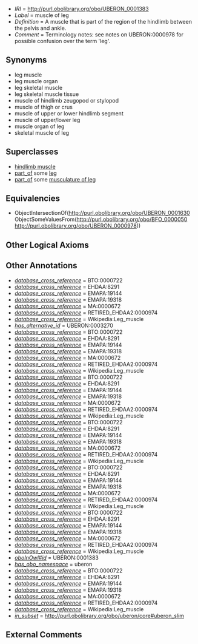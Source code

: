  * *IRI* = http://purl.obolibrary.org/obo/UBERON_0001383
 * *Label* = muscle of leg
 * *Definition* = A muscle that is part of the region of the hindlimb between the pelvis and ankle.
 * *Comment* = Terminology notes: see notes on UBERON:0000978 for possible confusion over the term 'leg'.

## Synonyms

 * leg muscle
 * leg muscle organ
 * leg skeletal muscle
 * leg skeletal muscle tissue
 * muscle of hindlimb zeugopod or stylopod
 * muscle of thigh or crus
 * muscle of upper or lower hindlimb segment
 * muscle of upper/lower leg
 * muscle organ of leg
 * skeletal muscle of leg

## Superclasses

 * [hindlimb muscle](../../UBERON/63/UBERON_0003663.md)
 * [part_of](../../BFO/50/BFO_0000050.md) some [leg](../../UBERON/78/UBERON_0000978.md)
 * [part_of](../../BFO/50/BFO_0000050.md) some [musculature of leg](../../UBERON/66/UBERON_0004466.md)

## Equivalencies

 * ObjectIntersectionOf(<http://purl.obolibrary.org/obo/UBERON_0001630> ObjectSomeValuesFrom(<http://purl.obolibrary.org/obo/BFO_0000050> <http://purl.obolibrary.org/obo/UBERON_0000978>))

## Other Logical Axioms


## Other Annotations

 * *[database_cross_reference](../../ef/oboInOwl#hasDbXref.md)* = BTO:0000722
 * *[database_cross_reference](../../ef/oboInOwl#hasDbXref.md)* = EHDAA:8291
 * *[database_cross_reference](../../ef/oboInOwl#hasDbXref.md)* = EMAPA:19144
 * *[database_cross_reference](../../ef/oboInOwl#hasDbXref.md)* = EMAPA:19318
 * *[database_cross_reference](../../ef/oboInOwl#hasDbXref.md)* = MA:0000672
 * *[database_cross_reference](../../ef/oboInOwl#hasDbXref.md)* = RETIRED_EHDAA2:0000974
 * *[database_cross_reference](../../ef/oboInOwl#hasDbXref.md)* = Wikipedia:Leg_muscle
 * *[has_alternative_id](../../Id/oboInOwl#hasAlternativeId.md)* = UBERON:0003270
 * *[database_cross_reference](../../ef/oboInOwl#hasDbXref.md)* = BTO:0000722
 * *[database_cross_reference](../../ef/oboInOwl#hasDbXref.md)* = EHDAA:8291
 * *[database_cross_reference](../../ef/oboInOwl#hasDbXref.md)* = EMAPA:19144
 * *[database_cross_reference](../../ef/oboInOwl#hasDbXref.md)* = EMAPA:19318
 * *[database_cross_reference](../../ef/oboInOwl#hasDbXref.md)* = MA:0000672
 * *[database_cross_reference](../../ef/oboInOwl#hasDbXref.md)* = RETIRED_EHDAA2:0000974
 * *[database_cross_reference](../../ef/oboInOwl#hasDbXref.md)* = Wikipedia:Leg_muscle
 * *[database_cross_reference](../../ef/oboInOwl#hasDbXref.md)* = BTO:0000722
 * *[database_cross_reference](../../ef/oboInOwl#hasDbXref.md)* = EHDAA:8291
 * *[database_cross_reference](../../ef/oboInOwl#hasDbXref.md)* = EMAPA:19144
 * *[database_cross_reference](../../ef/oboInOwl#hasDbXref.md)* = EMAPA:19318
 * *[database_cross_reference](../../ef/oboInOwl#hasDbXref.md)* = MA:0000672
 * *[database_cross_reference](../../ef/oboInOwl#hasDbXref.md)* = RETIRED_EHDAA2:0000974
 * *[database_cross_reference](../../ef/oboInOwl#hasDbXref.md)* = Wikipedia:Leg_muscle
 * *[database_cross_reference](../../ef/oboInOwl#hasDbXref.md)* = BTO:0000722
 * *[database_cross_reference](../../ef/oboInOwl#hasDbXref.md)* = EHDAA:8291
 * *[database_cross_reference](../../ef/oboInOwl#hasDbXref.md)* = EMAPA:19144
 * *[database_cross_reference](../../ef/oboInOwl#hasDbXref.md)* = EMAPA:19318
 * *[database_cross_reference](../../ef/oboInOwl#hasDbXref.md)* = MA:0000672
 * *[database_cross_reference](../../ef/oboInOwl#hasDbXref.md)* = RETIRED_EHDAA2:0000974
 * *[database_cross_reference](../../ef/oboInOwl#hasDbXref.md)* = Wikipedia:Leg_muscle
 * *[database_cross_reference](../../ef/oboInOwl#hasDbXref.md)* = BTO:0000722
 * *[database_cross_reference](../../ef/oboInOwl#hasDbXref.md)* = EHDAA:8291
 * *[database_cross_reference](../../ef/oboInOwl#hasDbXref.md)* = EMAPA:19144
 * *[database_cross_reference](../../ef/oboInOwl#hasDbXref.md)* = EMAPA:19318
 * *[database_cross_reference](../../ef/oboInOwl#hasDbXref.md)* = MA:0000672
 * *[database_cross_reference](../../ef/oboInOwl#hasDbXref.md)* = RETIRED_EHDAA2:0000974
 * *[database_cross_reference](../../ef/oboInOwl#hasDbXref.md)* = Wikipedia:Leg_muscle
 * *[database_cross_reference](../../ef/oboInOwl#hasDbXref.md)* = BTO:0000722
 * *[database_cross_reference](../../ef/oboInOwl#hasDbXref.md)* = EHDAA:8291
 * *[database_cross_reference](../../ef/oboInOwl#hasDbXref.md)* = EMAPA:19144
 * *[database_cross_reference](../../ef/oboInOwl#hasDbXref.md)* = EMAPA:19318
 * *[database_cross_reference](../../ef/oboInOwl#hasDbXref.md)* = MA:0000672
 * *[database_cross_reference](../../ef/oboInOwl#hasDbXref.md)* = RETIRED_EHDAA2:0000974
 * *[database_cross_reference](../../ef/oboInOwl#hasDbXref.md)* = Wikipedia:Leg_muscle
 * *[oboInOwl#id](../../id/oboInOwl#id.md)* = UBERON:0001383
 * *[has_obo_namespace](../../ce/oboInOwl#hasOBONamespace.md)* = uberon
 * *[database_cross_reference](../../ef/oboInOwl#hasDbXref.md)* = BTO:0000722
 * *[database_cross_reference](../../ef/oboInOwl#hasDbXref.md)* = EHDAA:8291
 * *[database_cross_reference](../../ef/oboInOwl#hasDbXref.md)* = EMAPA:19144
 * *[database_cross_reference](../../ef/oboInOwl#hasDbXref.md)* = EMAPA:19318
 * *[database_cross_reference](../../ef/oboInOwl#hasDbXref.md)* = MA:0000672
 * *[database_cross_reference](../../ef/oboInOwl#hasDbXref.md)* = RETIRED_EHDAA2:0000974
 * *[database_cross_reference](../../ef/oboInOwl#hasDbXref.md)* = Wikipedia:Leg_muscle
 * *[in_subset](../../et/oboInOwl#inSubset.md)* = http://purl.obolibrary.org/obo/uberon/core#uberon_slim

## External Comments

